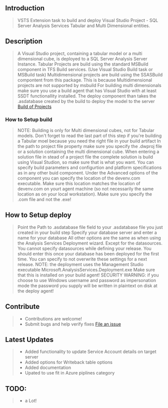 ## Introduction
> VSTS Extension task to build and deploy Visual Studio Project - SQL Server Analysis Services Tabular and Multi Dimensional entities.

## Description
> A Visual Studio project, containing a tabular model or a multi dimensional cube, is deployed to a SQL Server Analysis Server Instance.
> Tabular Projects are build using the standard MSBuild component in TFS Build services. (Use Visual Studio Build task or MSBuild task)
> Multidimensional projects are build using the SSASBuild compontent from this package. This is because Multidimensional projects are not supported by msbuild
> For building multi dimensionals make sure you use a build agent that has Visual Studio with at least SSDT functionallity installed.
> The deploy component than takes the .asdatabase created by the build to deploy the model to the server
> [Build of Projects](https://docs.microsoft.com/en-us/sql/analysis-services/multidimensional-models/build-analysis-services-projects-ssdt)

### How to Setup build
> NOTE: Building is only for Multi dimensional cubes, not for Tabular models. Don't forget to read the last part of this step if you're building 
> a Tabular moel because you need the right file in your build artifact
> In the path to project file property make sure you specify the .dwproj file or a solution containing the multi dimensional cube. When entering a 
> solution file in stead of a project file the complete solution is build using Visual Studion, so make sure that is what you want.
> You can specify build parameters and configurtion and platform specifications as in any other buid component.
> Under the Advanced options of the component you can specify the location of the devenv.com executable. Make sure this location matches the location
> of devenv.com on yourt agent machine (so not necessarily the same location as on your local workstation). Make sure you specify the .com file and not 
> the .exe!

## How to Setup deploy
> Point the Path to .asdatabase file field to your .asdatabase file you just created in your build step
> Specify your database server and enter a name for your database
> All other options are the same as when using the Analysis Services Deployment wizard. Except for the datasources. You cannot specify datasources 
> while defining your release. You should enter this once your database has been deployed for the first time. You can specify to not overwrite these settings
> for a next release.
> NOTE: the deployment uses the Management Studio executable Microsoft.AnalysisServices.Deployment.exe Make sure that this is installed on your build agent!
> SECURITY WARNING: if you choose to use Windows username and password as impersonation mode the password you supply will be written in plaintext on disk at the deploy agent!

## Contribute
> * Contributions are welcome!
> * Submit bugs and help verify fixes
> [File an issue](https://github.com/avdbrink/VSTS-SSAS-Extension/issues)

## Latest Updates
> * Added functionality to update Service Account details on target server 
> * Added options for Writeback table options
> * Added documentation
> * Upated to use fit in Azure piplines category

## TODO:
> * a Lot!

